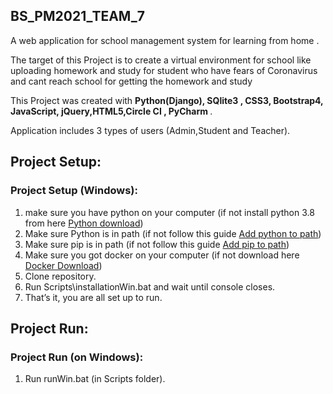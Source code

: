 
## BS_PM2021_TEAM_7 
A web application for school management system for learning from home .

The target of this Project is to create a virtual environment for school like uploading homework and study for student who have fears of Coronavirus and cant reach school for getting the homework and study 

This Project was created with <b> Python(Django), SQlite3 , CSS3, Bootstrap4, JavaScript,
jQuery,HTML5,Circle CI , PyCharm  </b>. 

Application includes 3 types of users (Admin,Student and Teacher).

## Project Setup:

### Project Setup (Windows):

1. make sure you have python on your computer (if not install python 3.8 from here [Python download](https://www.python.org/downloads/windows/))
2. Make sure Python is in path (if not follow this guide [Add python to path](https://datatofish.com/add-python-to-windows-path/))
3. Make sure pip is in path (if not follow this guide [Add pip to path](https://appuals.com/fix-pip-is-not-recognized-as-an-internal-or-external-command/))
4. Make sure you got docker on your computer (if not download here [Docker Download](https://docs.docker.com/docker-for-windows/install-windows-home/))
5. Clone repository.
6. Run Scripts\installationWin.bat and wait until console closes.
7. That’s it, you are all set up to run.

## Project Run:

### Project Run (on Windows):
1. Run runWin.bat (in  Scripts folder).


